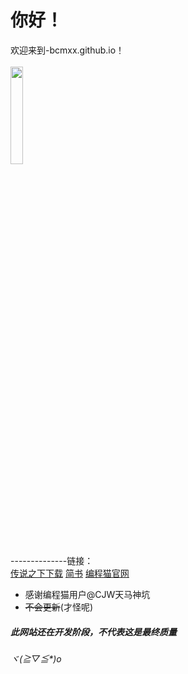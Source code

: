 # **你好！**

欢迎来到-bcmxx.github.io！
<br/>
<br/>
<img src="https://ss3.bdstatic.com/70cFv8Sh_Q1YnxGkpoWK1HF6hhy/it/u=3264057471,1474998010&fm=26&gp=0.jpg" width="20%">
<br/>
--------------链接：
<br/>
[传说之下下载](http://id.yywlpt.com/ijn/%E4%BC%A0%E8%AF%B4%E4%B9%8B%E4%B8%8B%E5%85%8D%E5%AE%89%E8%A3%85%E4%B8%AD%E6%96%87%E7%A1%AC%E7%9B%98%E7%89%88@51_707077.exe)
[简书](http://jianshu.com)
[编程猫官网](https://shequ.codemao.cn/)
* 感谢编程猫用户@CJW天马神坑
* ~~不会更新~~(才怪呢)
##### 此网站还在开发阶段，不代表这是最终质量
###### ヾ(≧▽≦*)o
